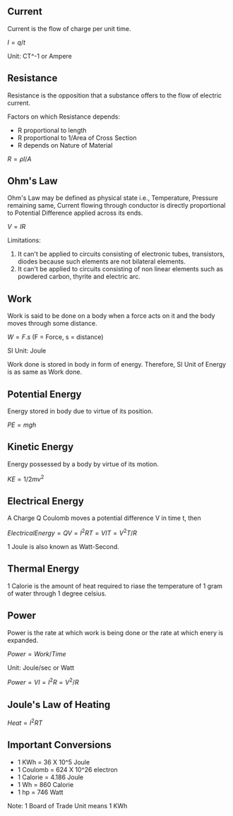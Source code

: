 ## Current

Current is the flow of charge per unit time. 

$I = q/t$

Unit: CT^-1 or Ampere

## Resistance 

Resistance is the opposition that a substance offers to the flow of electric current. 

Factors on which Resistance depends: 

* R proportional to length
* R proportional to 1/Area of Cross Section
* R depends on Nature of Material

$R = ρ l/A$

## Ohm's Law

Ohm's Law may be defined as physical state i.e., Temperature, Pressure remaining same, Current flowing through conductor is directly proportional to Potential Difference applied across its ends.

$V = IR$

Limitations: 

1. It can't be applied to circuits consisting of electronic tubes, transistors, diodes because such elements are not bilateral elements.
2. It can't be applied to circuits consisting of non linear elements such as powdered carbon, thyrite and electric arc.

## Work

Work is said to be done on a body when a force acts on it and the body moves through some distance. 

$W = F.s$   (F = Force, s = distance)

SI Unit: Joule

Work done is stored in body in form of energy. Therefore, SI Unit of Energy is as same as Work done. 

## Potential Energy

Energy stored in body due to virtue of its position. 

$PE = mgh$

## Kinetic Energy

Energy possessed by a body by virtue of its motion. 

$KE = 1/2 mv^2$

## Electrical Energy

A Charge Q Coulomb moves a potential difference V in time t, then 

$Electrical Energy = QV 
                    = I^2RT
                    = VIT 
                    = V^2T/R$

1 Joule is also known as Watt-Second. 

## Thermal Energy

1 Calorie is the amount of heat required to riase the temperature of 1 gram of water through 1 degree celsius. 

## Power

Power is the rate at which work is being done or the rate at which enery is expanded. 

$Power = Work / Time$

Unit: Joule/sec or Watt

$Power = VI = I^2R = V^2/R$

## Joule's Law of Heating

$Heat = I^2 RT$







## Important Conversions

* 1 KWh = 36 X 10^5 Joule
* 1 Coulomb = 624 X 10^26 electron
* 1 Calorie = 4.186 Joule
* 1 Wh = 860 Calorie
* 1 hp = 746 Watt

Note: 1 Board of Trade Unit means 1 KWh
